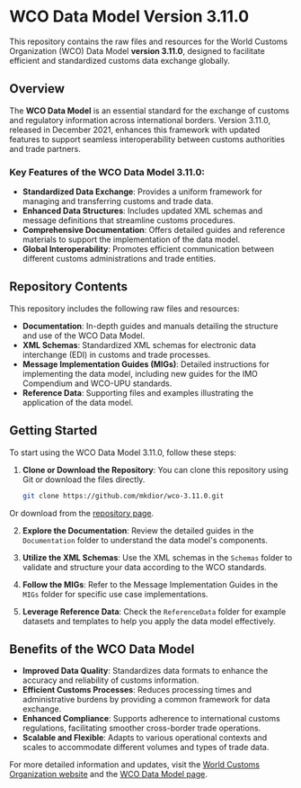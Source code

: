 # WCO Data Model Version 3.11.0

This repository contains the raw files and resources for the World Customs Organization (WCO) Data Model **version 3.11.0**, designed to facilitate efficient and standardized customs data exchange globally.

## Overview

The **WCO Data Model** is an essential standard for the exchange of customs and regulatory information across international borders. Version 3.11.0, released in December 2021, enhances this framework with updated features to support seamless interoperability between customs authorities and trade partners.

### Key Features of the WCO Data Model 3.11.0:

- **Standardized Data Exchange**: Provides a uniform framework for managing and transferring customs and trade data.
- **Enhanced Data Structures**: Includes updated XML schemas and message definitions that streamline customs procedures.
- **Comprehensive Documentation**: Offers detailed guides and reference materials to support the implementation of the data model.
- **Global Interoperability**: Promotes efficient communication between different customs administrations and trade entities.

## Repository Contents

This repository includes the following raw files and resources:

- **Documentation**: In-depth guides and manuals detailing the structure and use of the WCO Data Model.
- **XML Schemas**: Standardized XML schemas for electronic data interchange (EDI) in customs and trade processes.
- **Message Implementation Guides (MIGs)**: Detailed instructions for implementing the data model, including new guides for the IMO Compendium and WCO-UPU standards.
- **Reference Data**: Supporting files and examples illustrating the application of the data model.

## Getting Started

To start using the WCO Data Model 3.11.0, follow these steps:

1. **Clone or Download the Repository**: You can clone this repository using Git or download the files directly.
   ```bash
   git clone https://github.com/mkdior/wco-3.11.0.git
   ```

Or download from the [repository page](https://github.com/mkdior/wco-3.11.0).

2. **Explore the Documentation**: Review the detailed guides in the `Documentation` folder to understand the data model's components.

3. **Utilize the XML Schemas**: Use the XML schemas in the `Schemas` folder to validate and structure your data according to the WCO standards.

4. **Follow the MIGs**: Refer to the Message Implementation Guides in the `MIGs` folder for specific use case implementations.

5. **Leverage Reference Data**: Check the `ReferenceData` folder for example datasets and templates to help you apply the data model effectively.

## Benefits of the WCO Data Model

- **Improved Data Quality**: Standardizes data formats to enhance the accuracy and reliability of customs information.
- **Efficient Customs Processes**: Reduces processing times and administrative burdens by providing a common framework for data exchange.
- **Enhanced Compliance**: Supports adherence to international customs regulations, facilitating smoother cross-border trade operations.
- **Scalable and Flexible**: Adapts to various operational contexts and scales to accommodate different volumes and types of trade data.

For more detailed information and updates, visit the [World Customs Organization website](https://www.wcoomd.org) and the [WCO Data Model page](https://datamodel.wcoomd.org).
